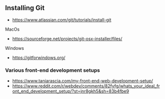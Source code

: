 ## Installing Git

* https://www.atlassian.com/git/tutorials/install-git

MacOs
* https://sourceforge.net/projects/git-osx-installer/files/

Windows
* https://gitforwindows.org/

### Various front-end development setups

* https://www.taniarascia.com/my-front-end-web-development-setup/
* https://www.reddit.com/r/webdev/comments/82fyfg/whats_your_ideal_front_end_development_setup/?st=jnr8gkh5&sh=83b4fbe9
